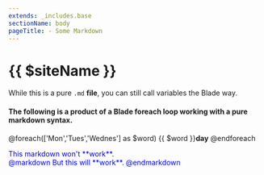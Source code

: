 ```yaml
---
extends: _includes.base
sectionName: body
pageTitle: - Some Markdown
---
```


# {{ $siteName }}

While this is a pure `.md` **file**, you can still call variables the Blade way.

#### The following is a product of a Blade foreach loop working with a pure markdown syntax. 

@foreach(['Mon','Tues','Wednes'] as $word)
{{ $word }}**day**
@endforeach

<div style="color:blue;">
This markdown won't **work**.
<div>

<div style="color:blue;">
@markdown
But this will **work**.
@endmarkdown
<div>

